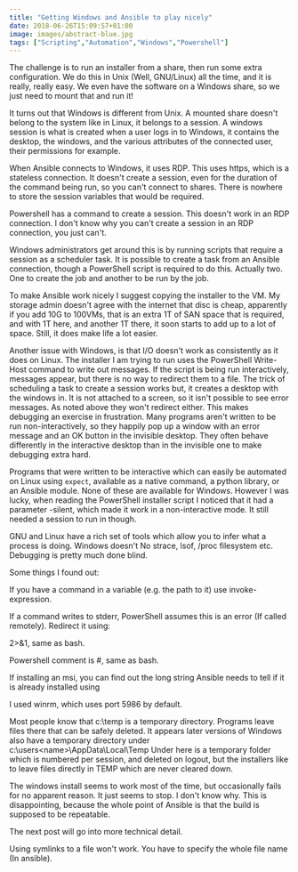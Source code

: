 ```yaml
---
title: "Getting Windows and Ansible to play nicely"
date: 2018-06-26T15:09:57+01:00
image: images/abstract-blue.jpg
tags: ["Scripting","Automation","Windows","Powershell"]
---
```


The challenge is to run an installer from a share, then run some extra configuration.
We do this in Unix (Well, GNU/Linux) all the time, and it is really, really easy.
We even have the software on a Windows share, so we just need to mount that and run it!

It turns out that Windows is different from Unix. A mounted share doesn't belong to
the system like in Linux, it belongs to a session. A windows session is what is
created when a user logs in to Windows, it contains the desktop, the windows,
and the various attributes of the connected user, their permissions for example.

When Ansible connects to Windows, it uses RDP. This uses
https, which is a stateless connection. It doesn't create a session, even for
the duration of the command being run, so you can't connect to shares.
There is nowhere to store the session variables that would be required.

Powershell has a command to create a session. This doesn't work in an
RDP connection. I don't know why you can't create a session in an RDP
connection, you just can't.

Windows administrators get around this is by running scripts that
require a session as a scheduler task. It is possible to
create a task from an Ansible connection, though a PowerShell script is
required to do this. Actually two. One to create the job and another to
be run by the job. 

To make Ansible work nicely I suggest copying the installer to the VM.
My storage admin doesn't agree with the internet that disc is cheap,
apparently if you add 10G to 100VMs, that is an extra 1T of SAN space
that is required, and with 1T here, and another 1T there, it soon 
starts to add up to a lot of space. Still, it does make life a lot easier.

Another issue with Windows, is that I/O doesn't work as consistently
as it does on Linux. The installer I am trying to run uses
the PowerShell Write-Host command to write out messages.
If the script is being run interactively, messages appear, but there is no
way to redirect them to a file. The trick of scheduling
a task to create a session works but, it creates a desktop with 
the windows in. It is not attached to a screen, so it isn't possible to see
error messages. As noted above they won't redirect either. This makes
debugging an exercise in frustration. Many programs aren't written
to be run non-interactively, so they happily pop up a window with an
error message and an OK button in the invisible desktop. They often
behave differently in the interactive desktop than in the invisible
one to make debugging extra hard.

Programs that were written to be interactive
which can easily be automated on Linux using `expect`, available
as a native command, a python library, or an Ansible module.
None of these are available for Windows. However I was lucky,
when reading the PowerShell installer script I noticed that it had a
parameter -silent, which made it work in a non-interactive mode.
It still needed a session to run in though.

GNU and Linux have a rich set of tools which allow you to infer
what a process is doing. Windows doesn't No strace, lsof, /proc filesystem etc.
Debugging is pretty much done blind.

Some things I found out:

If you have a command in a variable (e.g. the path to it) use invoke-expression.

If a command writes to stderr, PowerShell assumes this is an error (If called remotely). Redirect it using:

2>&1, same as bash.

Powershell comment is #, same as bash.

If installing an msi, you can find out the long string Ansible needs to tell if it is already installed using 

I used winrm, which uses port 5986 by default.

Most people know that c:\temp is a temporary directory. Programs leave
files there that can be safely deleted. It appears later versions
of Windows also have a temporary directory under c:\users\<name>\AppData\Local\Temp
Under here is a temporary folder which is numbered per session, and deleted on 
logout, but the installers like to leave files directly in TEMP which are
never cleared down.

The windows install seems to work most of the time, but occasionally fails
for no apparent reason. It just seems to stop. I don't know why. This is 
disappointing, because the whole point of Ansible is that the build
is supposed to be repeatable. 

The next post will go into more technical detail.

Using symlinks to a file won't work. You have to specify the whole file name (In ansible).


